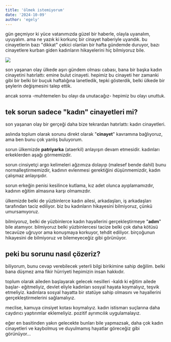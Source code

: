 ```yaml
---
title: 'ölmek istemiyorum'
date: '2024-10-09'
author: 'egely'
---
```


gün geçmiyor ki yüce vatanımızda güzel bir haberle, olayla uyanalım, uyuyalım. ama ne yazık ki korkunç bir cinayet haberiyle uyandık.
bu cinayetlerin bazı "dikkat" çekici olanları bir hafta gündemde duruyor, bazı cinayetlere kurban giden kadınların hikayelerini hiç bilmiyoruz bile.

![](https://ankahaber.net/public/upload/Haber/199298/199298.jpeg)

son yaşanan olay ülkede aşırı gündem olması cabası, bana bir başka kadın cinayetini hatırlattı: emine bulut cinayeti.
hepimiz bu cinayeti her zamanki gibi bir belki bir buçuk haftalığına lanetledik, tepki gösterdik, 
belki ülkede bir şeylerin değişmesini talep ettik.

ancak sonra -muhtemelen bu olayı da unutacağız- hepimiz bu olayı unuttuk.

## tek sorun sadece "kadın" cinayetleri mi?
son yaşanan olay bir gerçeği daha bize tekrardan hatırlattı: kadın cinayetleri.

aslında toplum olarak sorunu direkt olarak "**cinayet**" kavramına bağlıyoruz, ama ben bunu çok yanlış buluyorum.

sorun ülkemizde **patriyarka** (ataerkil) anlayışın devam etmesidir. kadınları erkeklerden aşağı görmemizdir.

sorun cinsiyetçi argo kelimeleri ağzımıza dolayıp (malesef bende dahil) bunu normalleştirmemizdir, kadının evlenmesi gerektiğini düşünmemizdir, kadın çalışmaz anlayışıdır.

sorun erkeğin penisi kesilince kutlama, kız adet olunca ayıplamamızdır, kadının eğitim almasına karşı olmamızdır. 

ülkemizde belki de yüzbinlerce kadın ailesi, arkadaşları, iş arkadaşları tarafından taciz ediliyor. biz bu kadınların hikayesini bilmiyoruz, çünkü umursamıyoruz.

bilmiyoruz, belki de yüzbinlerce kadın hayallerini gerçekleştirmeye "**adım**" bile atamıyor. bilmiyoruz belki yüzbinlercesi tacize belki çok daha kötüsü tecavüze uğruyor ama konuşmaya korkuyor, tehdit ediliyor. birçoğunun hikayesini de bilmiyoruz ve bilemeyeceğiz gibi görünüyor.

## peki bu sorunu nasıl çözeriz?
biliyorum, bunu cevap verebilecek yeterli bilgi birikimine sahip değilim. belki bana düşmez ama fikir hürriyeti hepimizin insan hakkıdır.

toplum olarak aileden başlayarak gelecek nesilleri -kaldı ki eğitim ailede başlar- eğitmeliyiz, devlet eliyle kadınları sosyal hayata koymalıyız, teşvik etmeliyiz. kadınlara sosyal hayatta bir statüye sahip olmasını ve hayallerini gerçekleştirmelerini sağlamalıyız.

meclise, kamuya cinsiyet kotası koymalıyız. kadın istismarı suçlarına daha caydırıcı yaptırımlar eklemeliyiz. pozitif ayrımcılık uygulamalayız.

eğer en basitinden yakın gelecekte bunları bile yapmazsak, daha çok kadın cinayetleri ve kaybolmuş ve duyulmamış hayatlar göreceğiz gibi görünüyor...  